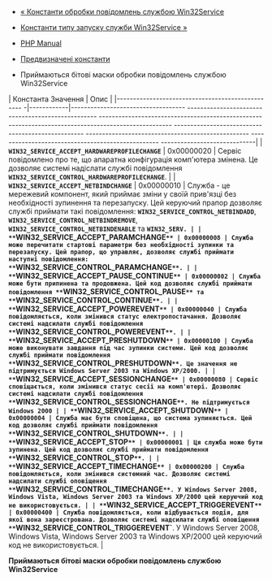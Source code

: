 - [« Константи обробки повідомлень службою
Win32Service](win32service.constants.servicecontrol.md)
- [Константи типу запуску служби Win32Service
»](win32service.constants.servicestarttype.md)

- [PHP Manual](index.md)
- [Предвизначені константи](win32service.constants.md)
- Приймаються бітові маски обробки повідомлень службою Win32Service

| Константа Значення | Опис |
|------------------------------------------------- -|------------|----------------------------------- -------------------------------------------------- -------------------------------------------------- -------------------------------------------------- -------------------------------------------------- -------------------------------------------------- -------------------------------------------------- -----------------------------|
| **`WIN32_SERVICE_ACCEPT_HARDWAREPROFILECHANGE`** | 0x00000020 | Сервіс повідомлено про те, що апаратна конфігурація комп'ютера змінена. Це дозволяє системі надіслати службі повідомлення **`WIN32_SERVICE_CONTROL_HARDWAREPROFILECHANGE`**. |
| **`WIN32_SERVICE_ACCEPT_NETBINDCHANGE`** | 0x00000010 | Служба - це мережевий компонент, який приймає зміни у своїй прив'язці без необхідності зупинення та перезапуску. Цей керуючий прапор дозволяє службі приймати такі повідомлення: **`WIN32_SERVICE_CONTROL_NETBINDADD`**, **`WIN32_SERVICE_CONTROL_NETBINDREMOVE`**, **`WIN32_SERVICE_CONTROL_NETBINDENABLE`** та **`WIN32_SERV. |
| **`WIN32_SERVICE_ACCEPT_PARAMCHANGE`** | 0x00000008 | Служба може перечитати стартові параметри без необхідності зупинки та перезапуску. Цей прапор, що управляє, дозволяє службі приймати наступні повідомлення: **`WIN32_SERVICE_CONTROL_PARAMCHANGE`**. |
| **`WIN32_SERVICE_ACCEPT_PAUSE_CONTINUE`** | 0x00000002 | Служба може бути припинена та продовжена. Цей код дозволяє службі приймати повідомлення **`WIN32_SERVICE_CONTROL_PAUSE`** та **`WIN32_SERVICE_CONTROL_CONTINUE`**. |
| **`WIN32_SERVICE_ACCEPT_POWEREVENT`** | 0x00000040 | Служба повідомляється, коли змінився статус електропостачання. Дозволяє системі надсилати службі повідомлення **`WIN32_SERVICE_CONTROL_POWEREVENT`**. |
| **`WIN32_SERVICE_ACCEPT_PRESHUTDOWN`** | 0x00000100 | Служба може виконувати завдання під час зупинки системи. Цей код дозволяє службі приймати повідомлення **`WIN32_SERVICE_CONTROL_PRESHUTDOWN`**. Це значення не підтримується Windows Server 2003 та Windows XP/2000. |
| **`WIN32_SERVICE_ACCEPT_SESSIONCHANGE`** | 0x00000080 | Сервіс сповіщається, коли змінився статус сесії на комп'ютері. Дозволяє системі надсилати службі повідомлення **`WIN32_SERVICE_CONTROL_SESSIONCHANGE`**. Не підтримується Windows 2000 |
| **`WIN32_SERVICE_ACCEPT_SHUTDOWN`** | 0x00000004 | Служба має бути сповіщена, що система зупиняється. Цей код дозволяє службі приймати повідомлення **`WIN32_SERVICE_CONTROL_SHUTDOWN`**. |
| **`WIN32_SERVICE_ACCEPT_STOP`** | 0x00000001 | Ця служба може бути зупинена. Цей код дозволяє службі приймати повідомлення **`WIN32_SERVICE_CONTROL_STOP`**. |
| **`WIN32_SERVICE_ACCEPT_TIMECHANGE`** | 0x00000200 | Служба повідомляється, коли змінився системний час. Дозволяє системі надсилати службі оповіщення **`WIN32_SERVICE_CONTROL_TIMECHANGE`**. У Windows Server 2008, Windows Vista, Windows Server 2003 та Windows XP/2000 цей керуючий код не використовується. |
| **`WIN32_SERVICE_ACCEPT_TRIGGEREVENT`** | 0x00000400 | Служба повідомляється, коли відбувається подія, для якої вона зареєстрована. Дозволяє системі надсилати службі оповіщення **`WIN32_SERVICE_CONTROL_TRIGGEREVENT`**. У Windows Server 2008, Windows Vista, Windows Server 2003 та Windows XP/2000 цей керуючий код не використовується. |

**Приймаються бітові маски обробки повідомлень службою Win32Service**
